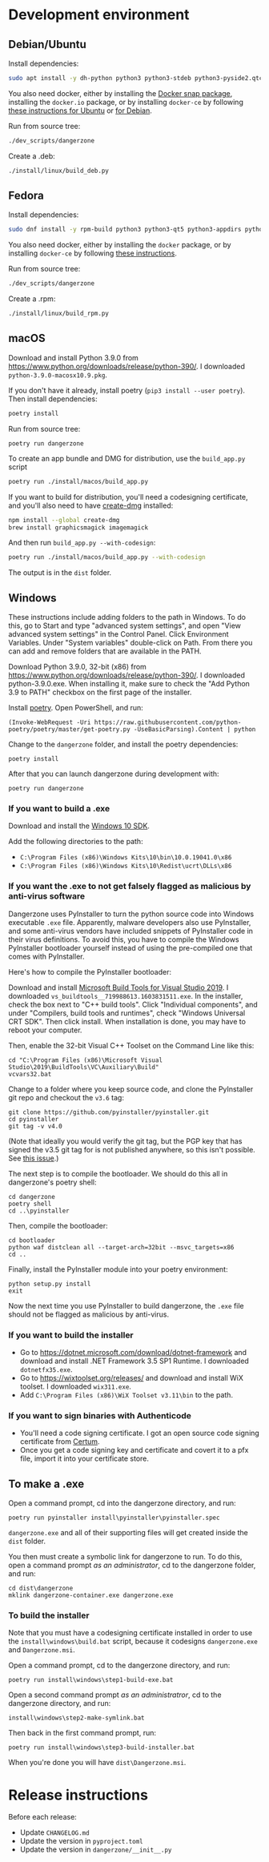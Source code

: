 # Development environment

## Debian/Ubuntu

Install dependencies:

```sh
sudo apt install -y dh-python python3 python3-stdeb python3-pyside2.qtcore python3-pyside2.qtgui python3-pyside2.qtwidgets python3-appdirs python3-click python3-xdg python3-requests python3-termcolor
```

You also need docker, either by installing the [Docker snap package](https://snapcraft.io/docker), installing the `docker.io` package, or by installing `docker-ce` by following [these instructions for Ubuntu](https://docs.docker.com/install/linux/docker-ce/ubuntu/) or [for Debian](https://docs.docker.com/install/linux/docker-ce/debian/).

Run from source tree:

```sh
./dev_scripts/dangerzone
```

Create a .deb:

```sh
./install/linux/build_deb.py
```

## Fedora

Install dependencies:

```sh
sudo dnf install -y rpm-build python3 python3-qt5 python3-appdirs python3-click python3-pyxdg python3-requests, python3-termcolor
```

You also need docker, either by installing the `docker` package, or by installing `docker-ce` by following [these instructions](https://docs.docker.com/install/linux/docker-ce/fedora/).

Run from source tree:

```sh
./dev_scripts/dangerzone
```

Create a .rpm:

```sh
./install/linux/build_rpm.py
```

## macOS

Download and install Python 3.9.0 from https://www.python.org/downloads/release/python-390/. I downloaded `python-3.9.0-macosx10.9.pkg`.

If you don't have it already, install poetry (`pip3 install --user poetry`). Then install dependencies:

```sh
poetry install
```

Run from source tree:

```
poetry run dangerzone
```

To create an app bundle and DMG for distribution, use the `build_app.py` script

```sh
poetry run ./install/macos/build_app.py
```

If you want to build for distribution, you'll need a codesigning certificate, and you'll also need to have [create-dmg](https://github.com/sindresorhus/create-dmg) installed:

```sh
npm install --global create-dmg
brew install graphicsmagick imagemagick
```

And then run `build_app.py --with-codesign`:

```sh
poetry run ./install/macos/build_app.py --with-codesign
```

The output is in the `dist` folder.

## Windows

These instructions include adding folders to the path in Windows. To do this, go to Start and type "advanced system settings", and open "View advanced system settings" in the Control Panel. Click Environment Variables. Under "System variables" double-click on Path. From there you can add and remove folders that are available in the PATH.

Download Python 3.9.0, 32-bit (x86) from https://www.python.org/downloads/release/python-390/. I downloaded python-3.9.0.exe. When installing it, make sure to check the "Add Python 3.9 to PATH" checkbox on the first page of the installer.

Install [poetry](https://python-poetry.org/). Open PowerShell, and run:

```
(Invoke-WebRequest -Uri https://raw.githubusercontent.com/python-poetry/poetry/master/get-poetry.py -UseBasicParsing).Content | python
```

Change to the `dangerzone` folder, and install the poetry dependencies:

```
poetry install
```

After that you can launch dangerzone during development with:

```
poetry run dangerzone
```

### If you want to build a .exe

Download and install the [Windows 10 SDK](https://developer.microsoft.com/en-US/windows/downloads/windows-10-sdk/).

Add the following directories to the path:

* `C:\Program Files (x86)\Windows Kits\10\bin\10.0.19041.0\x86`
* `C:\Program Files (x86)\Windows Kits\10\Redist\ucrt\DLLs\x86`

### If you want the .exe to not get falsely flagged as malicious by anti-virus software

Dangerzone uses PyInstaller to turn the python source code into Windows executable `.exe` file. Apparently, malware developers also use PyInstaller, and some anti-virus vendors have included snippets of PyInstaller code in their virus definitions. To avoid this, you have to compile the Windows PyInstaller bootloader yourself instead of using the pre-compiled one that comes with PyInstaller.

Here's how to compile the PyInstaller bootloader:

Download and install [Microsoft Build Tools for Visual Studio 2019](https://www.visualstudio.com/downloads/#build-tools-for-visual-studio-2019). I downloaded `vs_buildtools__719988613.1603831511.exe`. In the installer, check the box next to "C++ build tools". Click "Individual components", and under "Compilers, build tools and runtimes", check "Windows Universal CRT SDK". Then click install. When installation is done, you may have to reboot your computer.

Then, enable the 32-bit Visual C++ Toolset on the Command Line like this:

```
cd "C:\Program Files (x86)\Microsoft Visual Studio\2019\BuildTools\VC\Auxiliary\Build"
vcvars32.bat
```

Change to a folder where you keep source code, and clone the PyInstaller git repo and checkout the `v3.6` tag:

```
git clone https://github.com/pyinstaller/pyinstaller.git
cd pyinstaller
git tag -v v4.0
```

(Note that ideally you would verify the git tag, but the PGP key that has signed the v3.5 git tag for is not published anywhere, so this isn't possible. See [this issue](https://github.com/pyinstaller/pyinstaller/issues/4430).)

The next step is to compile the bootloader. We should do this all in dangerzone's poetry shell:

```
cd dangerzone
poetry shell
cd ..\pyinstaller
```

Then, compile the bootloader:

```
cd bootloader
python waf distclean all --target-arch=32bit --msvc_targets=x86
cd ..
```

Finally, install the PyInstaller module into your poetry environment:

```
python setup.py install
exit
```

Now the next time you use PyInstaller to build dangerzone, the `.exe` file should not be flagged as malicious by anti-virus.

### If you want to build the installer

* Go to https://dotnet.microsoft.com/download/dotnet-framework and download and install .NET Framework 3.5 SP1 Runtime. I downloaded `dotnetfx35.exe`.
* Go to https://wixtoolset.org/releases/ and download and install WiX toolset. I downloaded `wix311.exe`.
* Add `C:\Program Files (x86)\WiX Toolset v3.11\bin` to the path.

### If you want to sign binaries with Authenticode

* You'll need a code signing certificate. I got an open source code signing certificate from [Certum](https://www.certum.eu/certum/cert,offer_en_open_source_cs.xml).
* Once you get a code signing key and certificate and covert it to a pfx file, import it into your certificate store.

## To make a .exe

Open a command prompt, cd into the dangerzone directory, and run:

```
poetry run pyinstaller install\pyinstaller\pyinstaller.spec
```

`dangerzone.exe` and all of their supporting files will get created inside the `dist` folder.

You then must create a symbolic link for dangerzone to run. To do this, open a command prompt _as an administrator_, cd to the dangerzone folder, and run:

```
cd dist\dangerzone
mklink dangerzone-container.exe dangerzone.exe
```

### To build the installer

Note that you must have a codesigning certificate installed in order to use the `install\windows\build.bat` script, because it codesigns `dangerzone.exe` and `Dangerzone.msi`.

Open a command prompt, cd to the dangerzone directory, and run:

```
poetry run install\windows\step1-build-exe.bat
```

Open a second command prompt _as an administratror_, cd to the dangerzone directory, and run:

```
install\windows\step2-make-symlink.bat
```

Then back in the first command prompt, run:

```
poetry run install\windows\step3-build-installer.bat
```


When you're done you will have `dist\Dangerzone.msi`.


# Release instructions

Before each release:

- Update `CHANGELOG.md`
- Update the version in `pyproject.toml`
- Update the version in `dangerzone/__init__.py`
